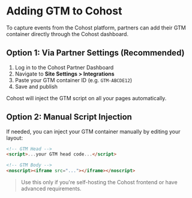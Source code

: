 # Adding GTM to Cohost

To capture events from the Cohost platform, partners can add their GTM container directly through the Cohost dashboard.

## Option 1: Via Partner Settings (Recommended)

1. Log in to the Cohost Partner Dashboard
2. Navigate to **Site Settings > Integrations**
3. Paste your GTM container ID (e.g. `GTM-ABCDE12`)
4. Save and publish

Cohost will inject the GTM script on all your pages automatically.

## Option 2: Manual Script Injection

If needed, you can inject your GTM container manually by editing your layout:

```html
<!-- GTM Head -->
<script>...your GTM head code...</script>

<!-- GTM Body -->
<noscript><iframe src="..."></iframe></noscript>
```

> Use this only if you're self-hosting the Cohost frontend or have advanced requirements.
